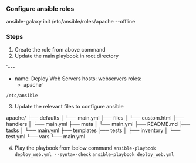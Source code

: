### Configure ansible roles
ansible-galaxy init /etc/ansible/roles/apache --offline

### Steps
1. Create the role from above command
2. Update the main playbook in root directory

`---
- name: Deploy Web Servers
  hosts: webservers
  roles:
    - apache`

`/etc/ansible`

3. Update the relevant files to configure ansible

apache/
├── defaults
│   └── main.yml
├── files
│   └── custom.html
├── handlers
│   └── main.yml
├── meta
│   └── main.yml
├── README.md
├── tasks
│   └── main.yml
├── templates
├── tests
│   ├── inventory
│   └── test.yml
└── vars
    └── main.yml

4. Play the playbook from below command
`ansible-playbook deploy_web.yml --syntax-check`
`ansible-playbook deploy_web.yml`